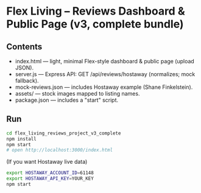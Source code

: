 # Flex Living – Reviews Dashboard & Public Page (v3, complete bundle)

## Contents
- index.html — light, minimal Flex-style dashboard & public page (upload JSON).
- server.js — Express API: GET /api/reviews/hostaway (normalizes; mock fallback).
- mock-reviews.json — includes Hostaway example (Shane Finkelstein).
- assets/ — stock images mapped to listing names.
- package.json — includes a "start" script.

## Run
```bash
cd flex_living_reviews_project_v3_complete
npm install
npm start
# open http://localhost:3000/index.html
```
(If you want Hostaway live data)
```bash
export HOSTAWAY_ACCOUNT_ID=61148
export HOSTAWAY_API_KEY=YOUR_KEY
npm start
```
